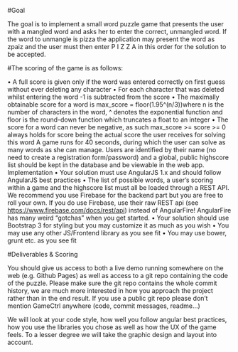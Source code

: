 #Goal

The goal is to implement a small word puzzle game that presents the user with a mangled word and
asks her to enter the correct, unmangled word. If the word to unmangle is pizza the application may
present the word as zpaiz and the user must then enter P I Z Z A in this order for the solution to be
accepted.

#The scoring of the game is as follows:

• A full score is given only if the word was entered correctly on first guess without ever
deleting any character
• For each character that was deleted whilst entering the word -1 is subtracted from the score
• The maximally obtainable score for a word is max_score = floor(1.95^(n/3))where n
is the number of characters in the word, ^ denotes the exponential function and floor is the
round-down function which truncates a float to an integer
• The score for a word can never be negative, as such max_score >= score >= 0 always holds for
score being the actual score the user receives for solving this word
A game runs for 40 seconds, during which the user can solve as many words as she can manage.
Users are identified by their name (no need to create a registration form/password) and a global,
public highscore list should be kept in the database and be viewable in the web app.
Implementation
• Your solution must use AngularJS 1.x and should follow AngularJS best practices
• The list of possible words, a user’s scoring within a game and the highscore list must all be
loaded through a REST API. We recommend you use Firebase for the backend part but you
are free to roll your own. If you do use Firebase, use their raw REST api (see
https://www.firebase.com/docs/rest/api) instead of AngularFire! AngularFire has many weird
“gotchas” when you get started.
• Your solution should use Bootstrap 3 for styling but you may customize it as much as you
wish
• You may use any other JS/Frontend library as you see fit
• You may use bower, grunt etc. as you see fit

#Deliverables & Scoring

You should give us access to both a live demo running somewhere on the web (e.g. Github Pages) as
well as access to a git repo containing the code of the puzzle. Please make sure the git repo contains
the whole commit history, we are much more interested in how you approach the project rather
than in the end result. If you use a public git repo please don’t mention GameCtrl anywhere (code,
commit messages, readme…)

We will look at your code style, how well you follow angular best practices, how you use the libraries
you chose as well as how the UX of the game feels. To a lesser degree we will take the graphic design
and layout into account.